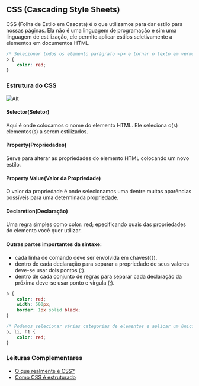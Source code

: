 ## CSS (Cascading Style Sheets)

CSS (Folha de Estilo em Cascata) é o que utilizamos para dar estilo para nossas páginas. Ela não é uma linguagem de programação e sim uma linguagem de estilização, ele permite aplicar estilos seletivamente a elementos em documentos HTML

```css
/* Selecionar todos os elemento parágrafo <p> e tornar o texto em vermelho */
p {
    color: red;
}
```

### Estrutura do CSS

![Alt](/home/tiagotardelli/Projetos/estudos-programacao/repositorio/imagens/estrutura_css.jpg)

#### Selector(Seletor)

Aqui é onde colocamos o nome do elemento HTML. Ele seleciona o(s) elementos(s) a serem estilizados.

#### Property(Propriedades)

Serve para alterar as propriedades do elemento HTML colocando um novo estilo.

#### Property Value(Valor da Propriedade)

O valor da propriedade é onde selecionamos uma dentre muitas aparências possíveis para uma determinada propriedade.

#### Declaretion(Declaração)

Uma regra simples como color: red; epecificando quais das propriedades do elemento você quer utilizar.

#### Outras partes importantes da sintaxe:

- cada linha de comando deve ser envolvida em chaves({}).
- dentro de cada declaração para separar a propriedade de seus valores deve-se usar dois pontos (:).
-  dentro de cada conjunto de regras para separar cada declaração da próxima deve-se usar ponto e vírgula (;).

```css
p {
    color: red;
    width: 500px;
    border: 1px solid black;
}

/* Podemos selecionar várias categorias de elementos e aplicar um único conjunto de regras */
p, li, h1 {
    color: red;
}
```

### Leituras Complementares

- [O que realmente é CSS?](https://developer.mozilla.org/pt-BR/docs/Learn/Getting_started_with_the_web/CSS_basics)
- [Como CSS é estruturado](https://developer.mozilla.org/pt-BR/docs/Learn/CSS/First_steps/How_CSS_is_structured)



